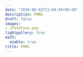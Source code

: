 ```yaml
---
date: "2019-08-02T11:04:49+08:00"
description: FMRG
draft: false
images:
- /FotoFace.png
lightgallery: true
math:
  enable: true
title: FMRG
---
```


